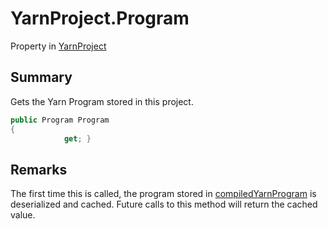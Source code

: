 # YarnProject.Program

Property in [YarnProject](/docs/api/csharp/yarn.unity.yarnproject.md)

## Summary


Gets the Yarn Program stored in this project.


```csharp
public Program Program
{
            get; }
```

## Remarks


The first time this is called, the program stored in  [compiledYarnProgram](yarn.unity.yarnproject.compiledyarnprogram.md)  is deserialized and cached. Future
calls to this method will return the cached value.


